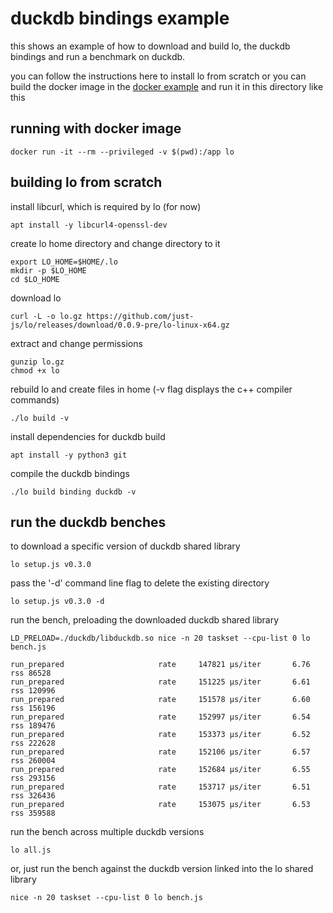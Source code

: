# duckdb bindings example

this shows an example of how to download and build lo, the duckdb bindings 
and run a benchmark on duckdb.

you can follow the instructions here to install lo from scratch or you can
build the docker image in the [docker example](../docker/README.md) and run it
in this directory like this

## running with docker image

```
docker run -it --rm --privileged -v $(pwd):/app lo
```

## building lo from scratch

install libcurl, which is required by lo (for now)
```
apt install -y libcurl4-openssl-dev
```

create lo home directory and change directory to it

```
export LO_HOME=$HOME/.lo
mkdir -p $LO_HOME
cd $LO_HOME
```

download lo

```
curl -L -o lo.gz https://github.com/just-js/lo/releases/download/0.0.9-pre/lo-linux-x64.gz
```

extract and change permissions

```
gunzip lo.gz
chmod +x lo
```

rebuild lo and create files in home (-v flag displays the c++ compiler commands)

```
./lo build -v
```

install dependencies for duckdb build

```
apt install -y python3 git
```

compile the duckdb bindings

```
./lo build binding duckdb -v
```

## run the duckdb benches

to download a specific version of duckdb shared library

```
lo setup.js v0.3.0
```

pass the '-d' command line flag to delete the existing directory

```
lo setup.js v0.3.0 -d
```

run the bench, preloading the downloaded duckdb shared library

```
LD_PRELOAD=./duckdb/libduckdb.so nice -n 20 taskset --cpu-list 0 lo bench.js
```

```
run_prepared                     rate     147821 μs/iter       6.76 rss 86528
run_prepared                     rate     151225 μs/iter       6.61 rss 120996
run_prepared                     rate     151578 μs/iter       6.60 rss 156196
run_prepared                     rate     152997 μs/iter       6.54 rss 189476
run_prepared                     rate     153373 μs/iter       6.52 rss 222628
run_prepared                     rate     152106 μs/iter       6.57 rss 260004
run_prepared                     rate     152684 μs/iter       6.55 rss 293156
run_prepared                     rate     153717 μs/iter       6.51 rss 326436
run_prepared                     rate     153075 μs/iter       6.53 rss 359588
```

run the bench across multiple duckdb versions

```
lo all.js
```

or, just run the bench against the duckdb version linked into the lo shared
library

```
nice -n 20 taskset --cpu-list 0 lo bench.js
```
